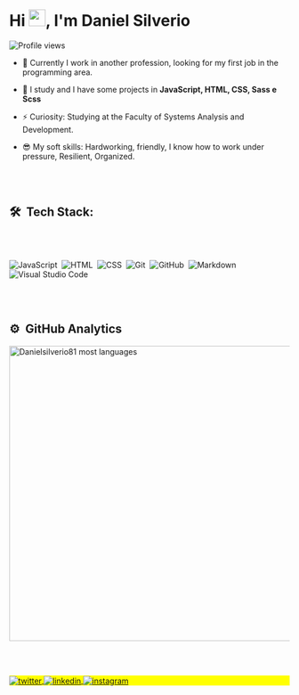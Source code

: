 <div class="description">
<h1 align="left">Hi <img src="https://raw.githubusercontent.com/kaueMarques/kaueMarques/master/hi.gif" width="30px">, I'm Daniel Silverio</h1>
<p align="left"> <img src="https://komarev.com/ghpvc/?username=Danielsilverio81&color=yellow" alt="Profile views" /> </p>

- 🙏 Currently I work in another profession, looking for my first job in the programming area.

- 💬 I study and I have some projects in **JavaScript, HTML, CSS, Sass e Scss**

- ⚡ Curiosity: Studying at the Faculty of Systems Analysis and Development.

- 😎 My soft skills: Hardworking, friendly, I know how to work under pressure, Resilient, Organized.

<br></br>

## 🛠 &nbsp;Tech Stack:
<br></br>

![JavaScript](https://img.shields.io/badge/-JavaScript-05122A?style=flat&logo=javascript)&nbsp;
![HTML](https://img.shields.io/badge/-HTML-05122A?style=flat&logo=HTML5)&nbsp;
![CSS](https://img.shields.io/badge/-CSS-05122A?style=flat&logo=CSS3&logoColor=1572B6)&nbsp;
![Git](https://img.shields.io/badge/-Git-05122A?style=flat&logo=git)&nbsp;
![GitHub](https://img.shields.io/badge/-GitHub-05122A?style=flat&logo=github)&nbsp;
![Markdown](https://img.shields.io/badge/-Markdown-05122A?style=flat&logo=markdown)&nbsp;
![Visual Studio Code](https://img.shields.io/badge/-Visual%20Studio%20Code-05122A?style=flat&logo=visual-studio-code&logoColor=007ACC)&nbsp;

<br><br>

## ⚙️ &nbsp;GitHub Analytics

<p align="left">
<img width="530em" src="https://github-readme-stats.vercel.app/api/top-langs/?username=Danielsilverio81&layout=compact&theme=vision-friendly-dark" alt="Danielsilverio81 most languages"/>
</p>

<br></br>
<p align="left" style="background:yellow">
<a href="https://twitter.com/DanielS81m" target="_blank">
  <img align="center" src="https://img.shields.io/badge/-@DanielS81m-05122A?style=flat&logo=twitter" alt="twitter"/>  
</a>
<a href="https://www.linkedin.com/in/danielsilverio81/" target="_blank">
  <img align="center" src="https://img.shields.io/badge/-Danielsilverio81-05122A?style=flat&logo=linkedin" alt="linkedin"/>
</a>
<a href="https://www.instagram.com/danielsilverio81/" target="_blank">
 <img align="center" src="https://img.shields.io/badge/-@Danielsilverio81-05122A?style=flat&logo=instagram" alt="instagram"/>
</p>


